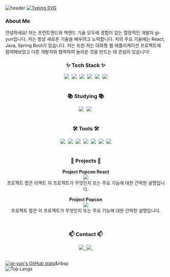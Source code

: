 <!-- 타이틀 부분 -->
![header](https://capsule-render.vercel.app/api?type=waving&color=6994CDEE&text=&animation=twinkling&height=80)
[![Typing SVG](https://readme-typing-svg.demolab.com?font=Alkatra&weight=500&size=45&duration=3500&pause=3&color=6994CDEE&center=false&vCenter=true&multiline=true&repeat=true&width=1000&height=100&lines=Welcome+to+gi-yun's+GitHub!👋)](https://git.io/typing-svg)

### About Me
안녕하세요! 저는 프런트엔드와 백엔드 기술 모두에 경험이 있는 열정적인 개발자 gi-yun입니다. 저는 항상 새로운 기술을 배우려고 노력합니다. 저의 주요 기술에는 React, Java, Spring Boot가 있습니다. 저는 또한 저는 대화형 웹 애플리케이션 프로젝트에 참여해보았고 다른 개발자와 협력하여 놀라운 것을 만드는 데 관심이 있습니다!



<!-- 내용 부분 -->
<h3 align="center">✨ Tech Stack ✨</h3>
<div align="center">
  <img src="https://img.shields.io/badge/react-20232a.svg?style=for-the-badge&logo=react&logoColor=61DAFB" />&nbsp
  <img src="https://img.shields.io/badge/javascript-F7DF1E.svg?style=for-the-badge&logo=javascript&logoColor=20232a" />&nbsp
  <img src="https://img.shields.io/badge/html5-E34F26.svg?style=for-the-badge&logo=html5&logoColor=white" />&nbsp
  <img src="https://img.shields.io/badge/Java-007396.svg?style=for-the-badge&logo=java&logoColor=white" />&nbsp
  <img src="https://img.shields.io/badge/MySQL-4479A1.svg?style=for-the-badge&logo=mysql&logoColor=white" />&nbsp
  <img src="https://img.shields.io/badge/css3-1572B6.svg?style=for-the-badge&logo=css3&logoColor=white" />
</div>

<br>

<h3 align="center">📚 Studying 📚</h3>
<div align="center">
  <img src="https://img.shields.io/badge/typescript-007ACC.svg?style=for-the-badge&logo=typescript&logoColor=white" />&nbsp
  <img src="https://img.shields.io/badge/React%20Query-FF4154?style=for-the-badge&logo=react%20query&logoColor=white" />&nbsp
</div>

<br>

<h3 align="center">🛠 Tools 🛠</h3>
<div align="center">
  <img src="https://img.shields.io/badge/git-F05033.svg?style=for-the-badge&logo=git&logoColor=white" />&nbsp
  <img src="https://img.shields.io/badge/github-181717.svg?style=for-the-badge&logo=github&logoColor=white" />&nbsp
  <img src="https://img.shields.io/badge/Notion-F3F3F3.svg?style=for-the-badge&logo=notion&logoColor=black" />&nbsp
  <img src="https://img.shields.io/badge/Spring_Tools-6DB33F.svg?style=for-the-badge&logo=spring&logoColor=white" />&nbsp
  <img src="https://img.shields.io/badge/Spring_Boot-6DB33F.svg?style=for-the-badge&logo=spring-boot&logoColor=white" />&nbsp
  <img src="https://img.shields.io/badge/Spring_Security-6DB33F.svg?style=for-the-badge&logo=spring-security&logoColor=white" />&nbsp
  <img src="https://img.shields.io/badge/VSCode-007ACC.svg?style=for-the-badge&logo=visual-studio-code&logoColor=white" />
</div>

<br>

<h3 align="center">💼 Projects 💼</h3>
<div align="center">
  <p>
    <strong>Project Popcon React</strong><br>
    <a href="https://github.com/kdt-codearchitect/project_popcon_react">
      <img src="https://img.shields.io/badge/GitHub-Repo-black?style=for-the-badge&logo=github">
    </a>
    <br>
   프로젝트 팝콘 리액트 이 프로젝트가 무엇인지 또는 주요 기능에 대한 간략한 설명입니다.
  </p>
  <p>
    <strong>Project Popcon</strong><br>
    <a href="https://github.com/kdt-codearchitect/project_popcon">
      <img src="https://img.shields.io/badge/GitHub-Repo-black?style=for-the-badge&logo=github">
    </a>
    <br>
  프로젝트 팝콘 이 프로젝트가 무엇인지 또는 주요 기능에 대한 간략한 설명입니다.
  </p>
</div>

<br>

<h3 align="center">📫 Contact 📫</h3>
<div align="center">
  <a href="https://velog.io/@oka1313">
    <img src="https://img.shields.io/badge/Velog-1EBC8F?style=for-the-badge&logo=velog&logoColor=white" />&nbsp
  </a>
  <a href="mailto:oka1313@gmail.com">
    <img src="https://img.shields.io/badge/oka1313@gmail.com-D14836?style=for-the-badge&logo=gmail&logoColor=white"/>&nbsp
  </a>
</div>

<br>

<!-- Stats 및 주요 언어 -->
[![gi-yun's GitHub stats](https://github-readme-stats.vercel.app/api?username=gi-yun)](https://github.com/anuraghazra/github-readme-stats)&nbsp
<br>
![Top Langs](https://github-readme-stats.vercel.app/api/top-langs/?username=gi-yun&layout=compact)
